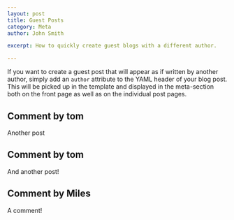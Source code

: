 ```yaml
---
layout: post
title: Guest Posts
category: Meta
author: John Smith

excerpt: How to quickly create guest blogs with a different author. 

---
```


If you want to create a guest post that will appear as if written by another author, simply add an `author` attribute to the 
YAML header of your blog post. This will be picked up in the template and displayed in the meta-section both on the front page 
as well as on the individual post pages.

Comment by tom
--------
Another post

Comment by tom
--------
And another post!

Comment by Miles
--------
A comment!



